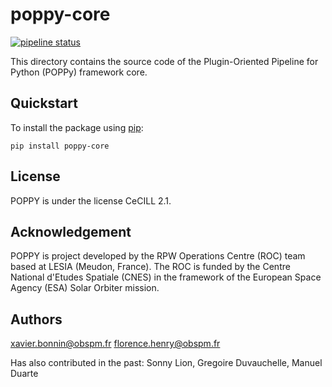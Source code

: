 poppy-core
===========

[![pipeline status](https://gitlab.obspm.fr/POPPY/POPPyCore/badges/develop/pipeline.svg)](https://gitlab.obspm.fr/POPPY/POPPyCore/pipelines)

This directory contains the source code of the Plugin-Oriented Pipeline for Python (POPPy) framework core.

## Quickstart

To install the package using [pip](https://pypi.org/project/pip-tools/):

```
pip install poppy-core
```

## License

POPPY is under the license CeCILL 2.1.

## Acknowledgement

POPPY is project developed by the RPW Operations Centre (ROC) team based at LESIA (Meudon, France).
The ROC is funded by the Centre National d'Etudes Spatiale (CNES) in the framework of the European Space Agency (ESA) Solar Orbiter mission.

## Authors

xavier.bonnin@obspm.fr
florence.henry@obspm.fr

Has also contributed in the past: Sonny Lion, Gregoire Duvauchelle, Manuel Duarte
